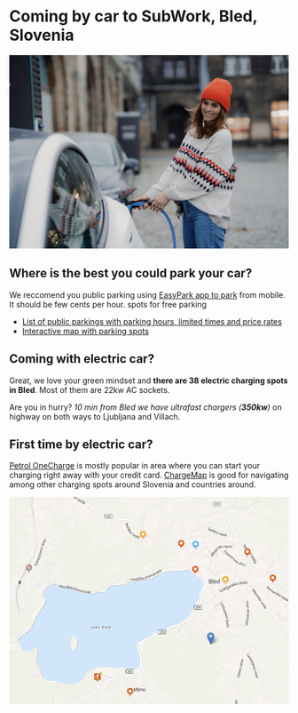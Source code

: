# Coming by car to SubWork, Bled, Slovenia

![charging_car](./pics/charging_car.png)

## Where is the best you could park your car?

We reccomend you public parking using [EasyPark app to park](https://easypark.si/) from mobile. It should be few cents per hour.
spots for free parking
- [List of public parkings with parking hours, limited times and price rates](https://www.bled.si/en/information/getting-around-bled/20190920131938/parking-lots/)
- [Interactive map with parking spots](https://map.e-bled.si/)

## Coming with electric car?

Great, we love your green mindset and **there are 38 electric charging spots in Bled**. 
Most of them are 22kw AC sockets. 

Are you in hurry? _10 min from Bled we have ultrafast chargers (**350kw**)_ on highway on both ways to Ljubljana and Villach. 

## First time by electric car?
[Petrol OneCharge](https://onecharge.eu/) is mostly popular in area where you can start your charging right away with your credit card. 
[ChargeMap](https://chargemap.com/map) is good for navigating among other charging spots around Slovenia and countries around.

![chargingmap](pics/chargingmap.png)
